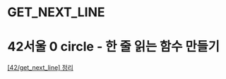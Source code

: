 # GET_NEXT_LINE

# 42서울 0 circle - 한 줄 읽는 함수 만들기
[[42/get_next_line] 정리](https://velog.io/@yoohoo030/42getnextline-%EC%A0%95%EB%A6%AC, "velog")
